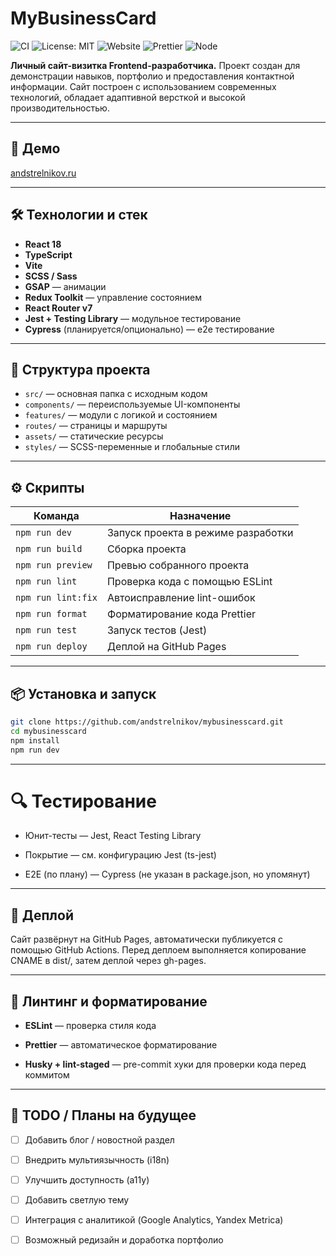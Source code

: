 # MyBusinessCard

![CI](https://github.com/andstrelnikov/mybusinesscard/actions/workflows/ci.yml/badge.svg)
![License: MIT](https://img.shields.io/badge/License-MIT-green.svg)
![Website](https://img.shields.io/website?url=https%3A%2F%2Fandstrelnikov.ru)
![Prettier](https://img.shields.io/badge/code%20style-prettier-ff69b4.svg)
![Node](https://img.shields.io/badge/node-%3E=18.0.0-brightgreen)

**Личный сайт-визитка Frontend-разработчика.**
Проект создан для демонстрации навыков, портфолио и предоставления контактной информации. Сайт построен с использованием современных технологий, обладает адаптивной версткой и высокой производительностью.

---

## 🚀 Демо

[andstrelnikov.ru](https://andstrelnikov.ru)

---

## 🛠️ Технологии и стек

- **React 18**
- **TypeScript**
- **Vite**
- **SCSS / Sass**
- **GSAP** — анимации
- **Redux Toolkit** — управление состоянием
- **React Router v7**
- **Jest + Testing Library** — модульное тестирование
- **Cypress** (планируется/опционально) — e2e тестирование

---

## 📁 Структура проекта

- `src/` — основная папка с исходным кодом
- `components/` — переиспользуемые UI-компоненты
- `features/` — модули с логикой и состоянием
- `routes/` — страницы и маршруты
- `assets/` — статические ресурсы
- `styles/` — SCSS-переменные и глобальные стили

---

## ⚙️ Скрипты

| Команда            | Назначение                         |
| ------------------ | ---------------------------------- |
| `npm run dev`      | Запуск проекта в режиме разработки |
| `npm run build`    | Сборка проекта                     |
| `npm run preview`  | Превью собранного проекта          |
| `npm run lint`     | Проверка кода с помощью ESLint     |
| `npm run lint:fix` | Автоисправление lint-ошибок        |
| `npm run format`   | Форматирование кода Prettier       |
| `npm run test`     | Запуск тестов (Jest)               |
| `npm run deploy`   | Деплой на GitHub Pages             |

---

## 📦 Установка и запуск

```bash
git clone https://github.com/andstrelnikov/mybusinesscard.git
cd mybusinesscard
npm install
npm run dev

```

---

# 🔍 Тестирование

- Юнит-тесты — Jest, React Testing Library

- Покрытие — см. конфигурацию Jest (ts-jest)

- E2E (по плану) — Cypress (не указан в package.json, но упомянут)

---

## 🚀 Деплой

Сайт развёрнут на GitHub Pages, автоматически публикуется с помощью GitHub Actions.
Перед деплоем выполняется копирование CNAME в dist/, затем деплой через gh-pages.

---

## 📐 Линтинг и форматирование

- **ESLint** — проверка стиля кода

- **Prettier** — автоматическое форматирование

- **Husky + lint-staged** — pre-commit хуки для проверки кода перед коммитом

---

## 📌 TODO / Планы на будущее

- [ ] Добавить блог / новостной раздел

- [ ] Внедрить мультиязычность (i18n)

- [ ] Улучшить доступность (a11y)

- [ ] Добавить светлую тему

- [ ] Интеграция с аналитикой (Google Analytics, Yandex Metrica)

- [ ] Возможный редизайн и доработка портфолио
